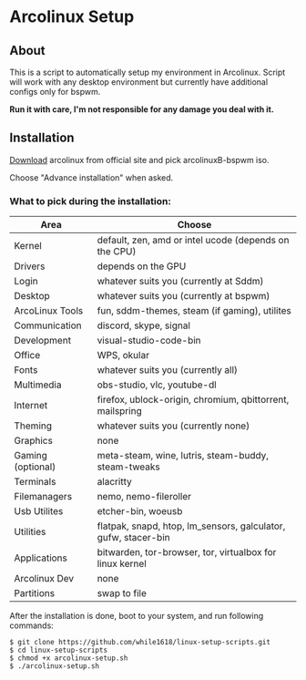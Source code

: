 # Arcolinux Setup

## About
This is a script to automatically setup my environment in Arcolinux.
Script will work with any desktop environment but currently have additional configs only for bspwm.

__Run it with care, I'm not responsible for any damage you deal with it.__

## Installation
[Download](https://www.arcolinux.info/downloads/) arcolinux from official site and pick arcolinuxB-bspwm iso.

Choose "Advance installation" when asked.

### What to pick during the installation:

| Area              | Choose                                                         |
| ----------------- | -------------------------------------------------------------- |
| Kernel            | default, zen, amd or intel ucode (depends on the CPU)          |
| Drivers           | depends on the GPU                                             |
| Login             | whatever suits you (currently at Sddm)                         |
| Desktop           | whatever suits you (currently at bspwm)                        |
| ArcoLinux Tools   | fun, sddm-themes, steam (if gaming), utilites                  |
| Communication     | discord, skype, signal                                         |
| Development       | visual-studio-code-bin                                         |
| Office            | WPS, okular                                                    |
| Fonts             | whatever suits you (currently all)                             |
| Multimedia        | obs-studio, vlc, youtube-dl                                    |
| Internet          | firefox, ublock-origin, chromium, qbittorrent, mailspring      |
| Theming           | whatever suits you (currently none)                            |
| Graphics          | none                                                           |
| Gaming (optional) | meta-steam, wine, lutris, steam-buddy, steam-tweaks            |
| Terminals         | alacritty                                                      |
| Filemanagers      | nemo, nemo-fileroller                                          |
| Usb Utilites      | etcher-bin, woeusb                                             |
| Utilities         | flatpak, snapd, htop, lm_sensors, galculator, gufw, stacer-bin |
| Applications      | bitwarden, tor-browser, tor, virtualbox for linux kernel       |
| Arcolinux Dev     | none                                                           |
| Partitions        | swap to file                                                   |

After the installation is done, boot to your system, and run following commands:

``` 
$ git clone https://github.com/while1618/linux-setup-scripts.git 
$ cd linux-setup-scripts 
$ chmod +x arcolinux-setup.sh
$ ./arcolinux-setup.sh
```
